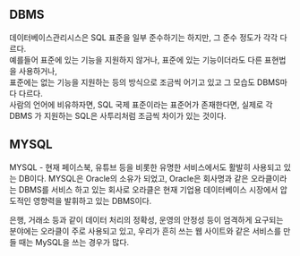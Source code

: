 


## DBMS
데이터베이스관리시스은 SQL 표준을 일부 준수하기는 하지만, 그 준수 정도가 각각 다르다.  
예를들어 표준에 있는 기능을 지원하지 않거나, 표준에 있는 기능이더라도 다른 표현법을 사용하거나,   
표준에는 없는 기능을 지원하는 등의 방식으로 조금씩 어기고 있고 그 모습도 DBMS마다 다르다.  
사람의 언어에 비유하자면, SQL 국제 표준이라는 표준어가 존재한다면, 실제로 각 DBMS 가 지원하는 SQL은 사투리처럼 조금씩 차이가 있는 것이다.  

## MYSQL
MYSQL - 현재 페이스북, 유튜브 등을 비롯한 유명한 서비스에서도 활발히 사용되고 있는 DB이다.
MYSQL은 Oracle의 소유가 되었고, Oracle은 회사명과 같은 오라클이라는 DBMS를 서비스 하고 있는 회사로 
오라클은 현재 기업용 데이터베이스 시장에서 압도적인 영향력을 발휘하고 있는 DBMS이다.

은행, 거래소 등과 같이 데이터 처리의 정확성, 운영의 안정성 등이 엄격하게 요구되는 분야에는 오라클이 주로 사용되고 있고, 우리가 흔히 쓰는 웹 사이트와 같은 서비스를 만들 때는 MySQL을 쓰는 경우가 많다.



